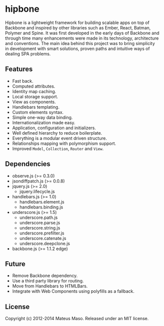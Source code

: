 hipbone
==============

Hipbone is a lightweight framework for building scalable apps on top of Backbone and inspired by other libraries such as Ember, React, Batman, Polymer and Spine. It was first developed in the early days of Backbone and through time many enhancements were made in its technology, architecture and conventions. The main idea behind this project was to bring simplicity in development with smart solutions, proven paths and intuitive ways of dealing SPA problems.

## Features

* Fast back.
* Computed attributes.
* Identity map caching.
* Local storage support.
* View as components.
* Handlebars templating.
* Custom elements syntax.
* Simple one-way data binding.
* Internationalization made easy.
* Application, configuration and initializers.
* Well defined hierarchy to reduce boilerplate.
* Everything is a modular event driven structure.
* Relationships mapping with polymorphism support.
* Improved ```Model```, ```Collection```, ```Router``` and ```View```.

## Dependencies

* observe.js (>= 0.3.0)
* jsondiffpatch.js (>= 0.0.8)
* jquery.js (>= 2.0)
  * jquery.lifecycle.js
* handlebars.js (>= 1.0)
  * handlebars.element.js
  * handlebars.binding.js
* underscore.js (>= 1.5)
  * underscore.path.js
  * underscore.parse.js
  * underscore.string.js
  * underscore.prefilter.js
  * underscore.catenate.js
  * underscore.deepclone.js
* backbone.js (>= 1.1.2 edge)

## Future

* Remove Backbone dependency.
* Use a third party library for routing.
* Move from Handlebars to HTMLBars.
* Integrate with Web Components using polyfills as a fallback.

## License

Copyright (c) 2012-2014 Mateus Maso. Released under an MIT license.
